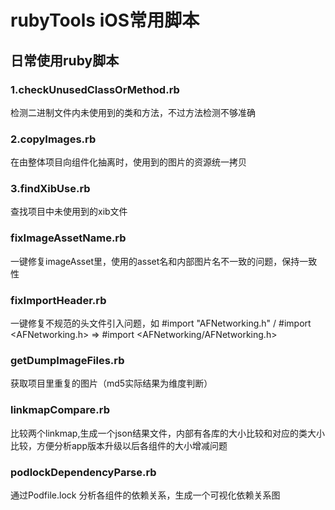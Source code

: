 # rubyTools iOS常用脚本
## 日常使用ruby脚本

### 1.checkUnusedClassOrMethod.rb
检测二进制文件内未使用到的类和方法，不过方法检测不够准确

### 2.copyImages.rb 
在由整体项目向组件化抽离时，使用到的图片的资源统一拷贝

### 3.findXibUse.rb
查找项目中未使用到的xib文件

### fixImageAssetName.rb
一键修复imageAsset里，使用的asset名和内部图片名不一致的问题，保持一致性

### fixImportHeader.rb
一键修复不规范的头文件引入问题，如 #import "AFNetworking.h" / #import <AFNetworking.h> => #import <AFNetworking/AFNetworking.h>

### getDumpImageFiles.rb 
获取项目里重复的图片（md5实际结果为维度判断）

### linkmapCompare.rb
比较两个linkmap,生成一个json结果文件，内部有各库的大小比较和对应的类大小比较，方便分析app版本升级以后各组件的大小增减问题

### podlockDependencyParse.rb
通过Podfile.lock 分析各组件的依赖关系，生成一个可视化依赖关系图
